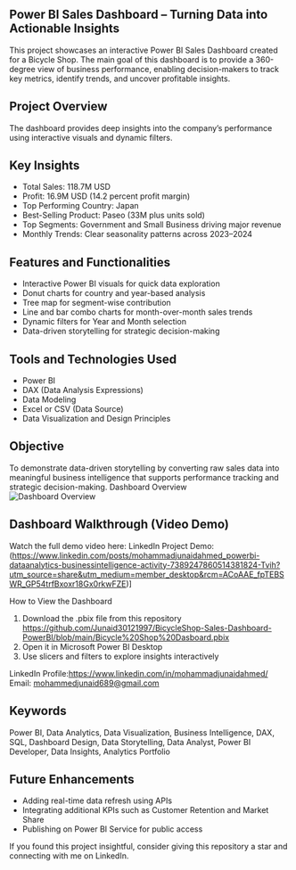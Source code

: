 ## Power BI Sales Dashboard – Turning Data into Actionable Insights

This project showcases an interactive Power BI Sales Dashboard created for a Bicycle Shop.
The main goal of this dashboard is to provide a 360-degree view of business performance, enabling decision-makers to track key metrics, identify trends, and uncover profitable insights.


## Project Overview

The dashboard provides deep insights into the company’s performance using interactive visuals and dynamic filters.

## Key Insights
- Total Sales: 118.7M USD
- Profit: 16.9M USD (14.2 percent profit margin)
- Top Performing Country: Japan
- Best-Selling Product: Paseo (33M plus units sold)
- Top Segments: Government and Small Business driving major revenue
- Monthly Trends: Clear seasonality patterns across 2023–2024


## Features and Functionalities

- Interactive Power BI visuals for quick data exploration
- Donut charts for country and year-based analysis
- Tree map for segment-wise contribution
- Line and bar combo charts for month-over-month sales trends
- Dynamic filters for Year and Month selection
- Data-driven storytelling for strategic decision-making


## Tools and Technologies Used

- Power BI
- DAX (Data Analysis Expressions)
- Data Modeling
- Excel or CSV (Data Source)
- Data Visualization and Design Principles

## Objective

To demonstrate data-driven storytelling by converting raw sales data into meaningful business intelligence that supports performance tracking and strategic decision-making.
Dashboard Overview  
![Dashboard Overview](Dashboard_Overview.png)

## Dashboard Walkthrough (Video Demo)
Watch the full demo video here:
LinkedIn Project Demo: (https://www.linkedin.com/posts/mohammadjunaidahmed_powerbi-dataanalytics-businessintelligence-activity-7389247860514381824-Tvih?utm_source=share&utm_medium=member_desktop&rcm=ACoAAE_fpTEBSWR_GP54trfBxoxr18Gx0rkwFZE)]

How to View the Dashboard

1. Download the .pbix file from this repository https://github.com/Junaid30121997/BicycleShop-Sales-Dashboard-PowerBI/blob/main/Bicycle%20Shop%20Dasboard.pbix
2. Open it in Microsoft Power BI Desktop
3. Use slicers and filters to explore insights interactively


LinkedIn Profile:https://www.linkedin.com/in/mohammadjunaidahmed/
Email: mohammedjunaid689@gmail.com


## Keywords

Power BI, Data Analytics, Data Visualization, Business Intelligence, DAX, SQL, Dashboard Design, Data Storytelling, Data Analyst, Power BI Developer, Data Insights, Analytics Portfolio


## Future Enhancements

- Adding real-time data refresh using APIs
- Integrating additional KPIs such as Customer Retention and Market Share
- Publishing on Power BI Service for public access


If you found this project insightful, consider giving this repository a star and connecting with me on LinkedIn.
